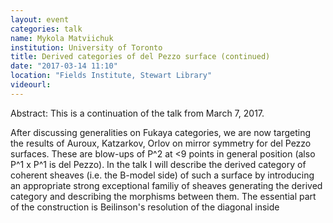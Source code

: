```yaml
---
layout: event
categories: talk
name: Mykola Matviichuk
institution: University of Toronto
title: Derived categories of del Pezzo surface (continued)
date: "2017-03-14 11:10"
location: "Fields Institute, Stewart Library"
videourl: 
---
```

Abstract: This is a continuation of the talk from March 7, 2017.

After discussing generalities on Fukaya categories, we are now targeting the results of Auroux, Katzarkov, Orlov on mirror symmetry for del Pezzo surfaces. These are blow-ups of P^2 at <9 points in general position (also P^1 x P^1 is del Pezzo). In the talk I will describe the derived category of coherent sheaves (i.e. the B-model side) of such a surface by introducing an appropriate strong exceptional familiy of sheaves generating the derived category and describing the morphisms between them. The essential part of the construction is Beilinson's resolution of the diagonal inside
